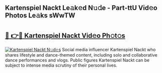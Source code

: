 ## Kartenspiel Nackt Le𝚊k𝚎d N𝚞𝚍e - Part-ttU Vid𝚎o Photos Le𝚊ks sWwTW

# <h2><a href="http://fb2bvn3.evod.top/?m=Kartenspiel+Nackt">🔗 👉🔴 Kartenspiel Nackt Vid𝚎o Ph𝚘t𝚘s</a></h2>

[![Kartenspiel Nackt N𝚞d𝚎s](https://i.imgur.com/8V9OHl7.gif)](http://fb2bvn3.evod.top/?m=Kartenspiel+Nackt)
Social media influencer Kartenspiel Nackt who shares lifestyle and dance-themed content, including solo and collaborative dance performances and vlogs. Public figures Kartenspiel Nackt can be subject to intense media scrutiny of their personal lives. 

